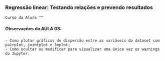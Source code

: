 ### Regressão linear: Testando relações e prevendo resultados
    Curso da Alura ^^

#### Observações da AULA 03:

###
    - Como plotar gráficos de dispersão entre as variáveis do dataset com pairplot, jointplot e lmplot;
    - Como ocultar ou modificar para visualizar uma única vez os warnings do Jupyter.
